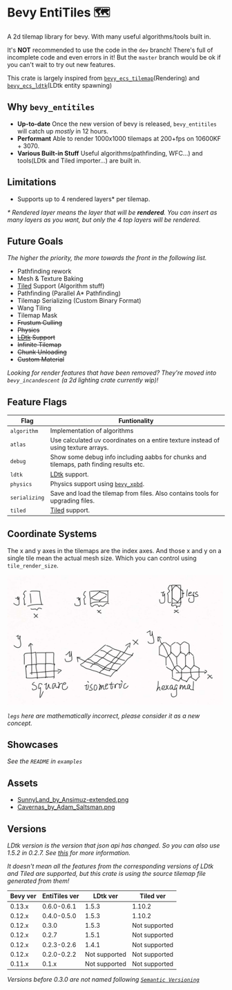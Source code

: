 # Bevy EntiTiles 🗺️

A 2d tilemap library for bevy. With many useful algorithms/tools built in.

It's **NOT** recommended to use the code in the `dev` branch! There's full of incomplete code and even errors in it! But the `master` branch would be ok if you can't wait to try out new features.

This crate is largely inspired from [`bevy_ecs_tilemap`](https://github.com/StarArawn/bevy_ecs_tilemap)(Rendering) and [`bevy_ecs_ldtk`](https://github.com/Trouv/bevy_ecs_ldtk)(LDtk entity spawning)

## Why `bevy_entitiles`

- **Up-to-date** Once the new version of bevy is released, `bevy_entitiles` will catch up *mostly* in 12 hours.
- **Performant** Able to render 1000x1000 tilemaps at 200+fps on 10600KF + 3070.
- **Various Built-in Stuff** Useful algorithms(pathfinding, WFC...) and tools(LDtk and Tiled importer...) are built in.

## Limitations

- Supports up to 4 rendered layers* per tilemap.

*\* Rendered layer means the layer that will be **rendered**. You can insert as many layers as you want, but only the 4 top layers will be rendered.*

## Future Goals

*The higher the priority, the more towards the front in the following list.*

- Pathfinding rework
- Mesh & Texture Baking
- [Tiled](https://www.mapeditor.org/) Support (Algorithm stuff)
- Pathfinding (Parallel A* Pathfinding)
- Tilemap Serializing (Custom Binary Format)
- Wang Tiling
- Tilemap Mask
- ~~Frustum Culling~~
- ~~Physics~~
- ~~[LDtk](https://ldtk.io/) Support~~
- ~~Infinite Tilemap~~
- ~~Chunk Unloading~~
- ~~Custom Material~~

*Looking for render features that have been removed? They're moved into `bevy_incandescent` (a 2d lighting crate currently wip)!*

## Feature Flags

| Flag          | Funtionality                                                                            |
| ------------- | --------------------------------------------------------------------------------------- |
| `algorithm`   | Implementation of algorithms                                                            |
| `atlas`       | Use calculated uv coordinates on a entire texture instead of using texture arrays.      |
| `debug`       | Show some debug info including aabbs for chunks and tilemaps, path finding results etc. |
| `ldtk`        | [LDtk](https://ldtk.io/) support.                                                       |
| `physics`     | Physics support using [`bevy_xpbd`](https://github.com/Jondolf/bevy_xpbd).              |
| `serializing` | Save and load the tilemap from files. Also contains tools for upgrading files.          |
| `tiled`       | [Tiled](https://www.mapeditor.org/) support.                                            |

## Coordinate Systems

The x and y axes in the tilemaps are the index axes. And those x and y on a single tile mean the actual mesh size. Which you can control using `tile_render_size`.

<div>
	<img src="https://raw.githubusercontent.com/443eb9/bevy_entitiles/master/docs/imgs/coordinate_systems.jpg" width="500px">
</div>

*`legs` here are mathematically incorrect, please consider it as a new concept.*

## Showcases

*See the `README` in `examples`*

## Assets

- [SunnyLand_by_Ansimuz-extended.png](https://ansimuz.itch.io/sunny-land-pixel-game-art)
- [Cavernas_by_Adam_Saltsman.png](https://adamatomic.itch.io/cavernas)

## Versions

*LDtk version is the version that json api has changed. So you can also use 1.5.2 in 0.2.7. See [this](https://ldtk.io/json/next/#changes) for more information.*

*It doesn't mean all the features from the corresponding versions of LDtk and Tiled are supported, but this crate is using the source tilemap file generated from them!*

| Bevy ver | EntiTiles ver | LDtk ver      | Tiled ver     |
| -------- | ------------- | ------------- | ------------- |
| 0.13.x   | 0.6.0-0.6.1   | 1.5.3         | 1.10.2        |
| 0.12.x   | 0.4.0-0.5.0   | 1.5.3         | 1.10.2        |
| 0.12.x   | 0.3.0         | 1.5.3         | Not supported |
| 0.12.x   | 0.2.7         | 1.5.1         | Not supported |
| 0.12.x   | 0.2.3-0.2.6   | 1.4.1         | Not supported |
| 0.12.x   | 0.2.0-0.2.2   | Not supported | Not supported |
| 0.11.x   | 0.1.x         | Not supported | Not supported |

*Versions before 0.3.0 are not named following [`Semantic Versioning`](https://semver.org/)*
